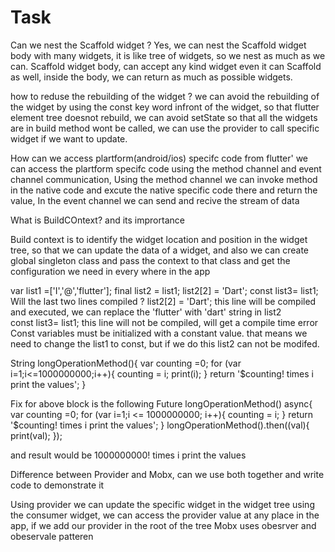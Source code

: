 # Task
Can we nest the Scaffold widget ? 
Yes, we can nest the Scaffold widget body with many widgets, it is like tree of widgets, so we nest as much as we can. Scaffold widget body, can accept any kind widget even it can Scaffold as well, inside the body, we can return as much as possible widgets.

how to reduse the rebuilding of the widget ?
we can avoid the rebuilding of the widget by using the const key word infront of the widget, so that flutter element tree doesnot rebuild, we can avoid setState so that all the widgets are in build method wont be called, we can use the provider to call specific widget if we want to update.

How can we access plartform(android/ios) specifc code from flutter'
we can access the plartform specifc code using the method channel and event channel communication, Using the method channel we can invoke method in the native code and excute the native specific code there and return the value, In the event channel we can send and recive the stream of data 

What is BuildCOntext? and its imprortance 

Build context is to identify the widget location and position in the widget tree, so that we can update the data of a widget, and also we can create global singleton class and pass the context to that class and get the configuration we need in every where in the app

var list1 =['I','@','flutter'];
final list2 = list1;
list2[2] = 'Dart';
const list3= list1;
Will the last two lines compiled ?
list2[2] = 'Dart'; this line will be compiled and executed, we can replace the 'flutter' with 'dart' string in list2  
const list3= list1;  this line will not be compiled, will get a compile time error Const variables must be initialized with a constant value. that means we need to change the list1 to const, but if we do this list2 can not be modifed.
  
 String  longOperationMethod(){
    var counting =0;
    for (var i=1;i<=1000000000;i++){
      counting = i;
      print(i);
    }
     return '$counting! times i print the values';
  }
  
  Fix for above block is the following 
   Future<String>  longOperationMethod() async{
    var counting =0;
    for (var i=1;i <= 1000000000; i++){
      counting = i;
    }
     return '$counting! times i print the values';
  }
  longOperationMethod().then((val){
    print(val);
  });
  
  and result would be 1000000000! times i print the values
  
Difference between Provider and Mobx, can we use both together and write code to demonstrate it 

Using provider we can update the specific widget in the widget tree using the consumer widget, we can access the provider value at any place in the app, if we add our provider in the root of the tree 
Mobx uses obesrver and obeservale patteren 
  
  
  
